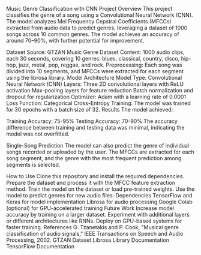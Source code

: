 Music Genre Classification with CNN
Project Overview
This project classifies the genre of a song using a Convolutional Neural Network (CNN). The model analyzes Mel Frequency Cepstral Coefficients (MFCCs) extracted from audio data to predict genres, leveraging a dataset of 1000 songs across 10 common genres. The model achieves an accuracy of around 70–90%, with further potential for improvement.

Dataset
Source: GTZAN Music Genre Dataset
Content: 1000 audio clips, each 30 seconds, covering 10 genres: blues, classical, country, disco, hip-hop, jazz, metal, pop, reggae, and rock.
Preprocessing: Each song was divided into 10 segments, and MFCCs were extracted for each segment using the librosa library.
Model Architecture
Model Type: Convolutional Neural Network (CNN)
Layers:
Three 2D convolutional layers with ReLU activation
Max-pooling layers for feature reduction
Batch normalization and dropout for regularization
Optimizer: Adam with a learning rate of 0.0001
Loss Function: Categorical Cross-Entropy
Training: The model was trained for 30 epochs with a batch size of 32.
Results
The model achieved:

Training Accuracy: 75-95%
Testing Accuracy: 70-90%
The accuracy difference between training and testing data was minimal, indicating the model was not overfitted.

Single-Song Prediction
The model can also predict the genre of individual songs recorded or uploaded by the user. The MFCCs are extracted for each song segment, and the genre with the most frequent prediction among segments is selected.

How to Use
Clone this repository and install the required dependencies.
Prepare the dataset and process it with the MFCC feature extraction method.
Train the model on the dataset or load pre-trained weights.
Use the model to predict genres for new audio files.
Dependencies
TensorFlow and Keras for model implementation
Librosa for audio processing
Google Colab (optional) for GPU-accelerated training
Future Work
Increase model accuracy by training on a larger dataset.
Experiment with additional layers or different architectures like RNNs.
Deploy on GPU-based systems for faster training.
References
G. Tzanetakis and P. Cook, "Musical genre classification of audio signals," IEEE Transactions on Speech and Audio Processing, 2002.
GTZAN Dataset
Librosa Library Documentation
TensorFlow Documentation

